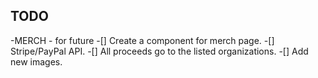 ## TODO

-MERCH - for future
    -[] Create a component for merch page.
    -[] Stripe/PayPal API.
    -[] All proceeds go to the listed organizations.
-[] Add new images.
